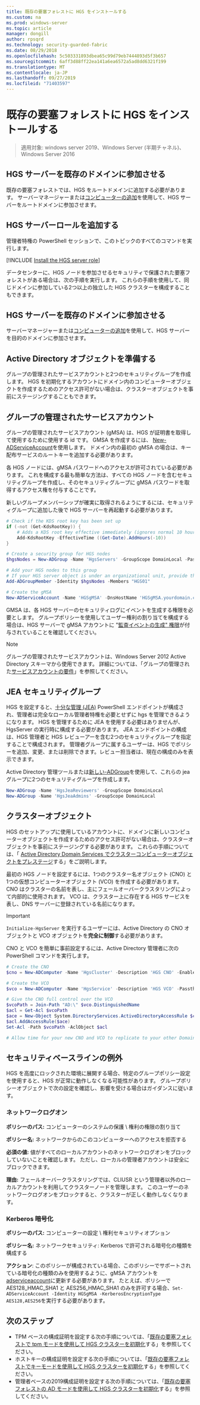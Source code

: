 ```yaml
---
title: 既存の要塞フォレストに HGS をインストールする
ms.custom: na
ms.prod: windows-server
ms.topic: article
manager: dongill
author: rpsqrd
ms.technology: security-guarded-fabric
ms.date: 08/29/2018
ms.openlocfilehash: 5c503331893dbea65c99d79eb7444893d5f3b657
ms.sourcegitcommit: 6aff3d88ff22ea141a6ea6572a5ad8dd6321f199
ms.translationtype: MT
ms.contentlocale: ja-JP
ms.lasthandoff: 09/27/2019
ms.locfileid: "71403597"
---
```

# <a name="install-hgs-in-an-existing-bastion-forest"></a>既存の要塞フォレストに HGS をインストールする 

>適用対象: windows server 2019、Windows Server (半期チャネル)、Windows Server 2016


## <a name="join-the-hgs-server-to-the-existing-domain"></a>HGS サーバーを既存のドメインに参加させる

既存の要塞フォレストでは、HGS をルートドメインに追加する必要があります。 サーバーマネージャーまたは[コンピューターの追加](https://go.microsoft.com/fwlink/?LinkId=821564)を使用して、HGS サーバーをルートドメインに参加させます。

## <a name="add-the-hgs-server-role"></a>HGS サーバーロールを追加する

管理者特権の PowerShell セッションで、このトピックのすべてのコマンドを実行します。

[!INCLUDE [Install the HGS server role](../../../includes/guarded-fabric-install-hgs-server-role.md)] 

データセンターに、HGS ノードを参加させるセキュリティで保護された要塞フォレストがある場合は、次の手順を実行します。
これらの手順を使用して、同じドメインに参加している2つ以上の独立した HGS クラスターを構成することもできます。

## <a name="join-the-hgs-server-to-the-existing-domain"></a>HGS サーバーを既存のドメインに参加させる

サーバーマネージャーまたは[コンピューターの追加](https://go.microsoft.com/fwlink/?LinkId=821564)を使用して、HGS サーバーを目的のドメインに参加させます。

## <a name="prepare-active-directory-objects"></a>Active Directory オブジェクトを準備する

グループの管理されたサービスアカウントと2つのセキュリティグループを作成します。
HGS を初期化するアカウントにドメイン内のコンピューターオブジェクトを作成するためのアクセス許可がない場合は、クラスターオブジェクトを事前にステージングすることもできます。

## <a name="group-managed-service-account"></a>グループの管理されたサービスアカウント

グループの管理されたサービスアカウント (gMSA) は、HGS が証明書を取得して使用するために使用する id です。 GMSA を作成するには、 [New-ADServiceAccount](https://technet.microsoft.com/itpro/powershell/windows/addsadministration/new-adserviceaccount)を使用します。
ドメイン内の最初の gMSA の場合は、キー配布サービスのルートキーを追加する必要があります。

各 HGS ノードには、gMSA パスワードへのアクセスが許可されている必要があります。
これを構成する最も簡単な方法は、すべての HGS ノードを含むセキュリティグループを作成し、そのセキュリティグループに gMSA パスワードを取得するアクセス権を付与することです。

新しいグループメンバーシップが確実に取得されるようにするには、セキュリティグループに追加した後で HGS サーバーを再起動する必要があります。

```powershell
# Check if the KDS root key has been set up
if (-not (Get-KdsRootKey)) {
    # Adds a KDS root key effective immediately (ignores normal 10 hour waiting period)
    Add-KdsRootKey -EffectiveTime ((Get-Date).AddHours(-10))
}

# Create a security group for HGS nodes
$hgsNodes = New-ADGroup -Name 'HgsServers' -GroupScope DomainLocal -PassThru

# Add your HGS nodes to this group
# If your HGS server object is under an organizational unit, provide the full distinguished name instead of "HGS01"
Add-ADGroupMember -Identity $hgsNodes -Members "HGS01"

# Create the gMSA
New-ADServiceAccount -Name 'HGSgMSA' -DnsHostName 'HGSgMSA.yourdomain.com' -PrincipalsAllowedToRetrieveManagedPassword $hgsNodes
```

GMSA は、各 HGS サーバーのセキュリティログにイベントを生成する権限を必要とします。
グループポリシーを使用してユーザー権利の割り当てを構成する場合は、HGS サーバーで gMSA アカウントに "[監査イベントの生成" 権限](https://docs.microsoft.com/previous-versions/windows/it-pro/windows-server-2012-R2-and-2012/dn221956%28v=ws.11%29)が付与されていることを確認してください。

> [!NOTE]
> グループの管理されたサービスアカウントは、Windows Server 2012 Active Directory スキーマから使用できます。
> 詳細については、「グループの管理された[サービスアカウントの要件](https://technet.microsoft.com/library/jj128431.aspx)」を参照してください。

## <a name="jea-security-groups"></a>JEA セキュリティグループ

HGS を設定すると、[十分な管理 (JEA)](https://aka.ms/JEAdocs) PowerShell エンドポイントが構成され、管理者は完全なローカル管理者特権を必要とせずに hgs を管理できるようになります。
HGS を管理するために JEA を使用する必要はありませんが、HgsServer の実行時に構成する必要があります。
JEA エンドポイントの構成は、HGS 管理者と HGS レビューアーを含む2つのセキュリティグループを指定することで構成されます。
管理者グループに属するユーザーは、HGS でポリシーを追加、変更、または削除できます。レビュー担当者は、現在の構成のみを表示できます。

Active Directory 管理ツールまたは[新しい-ADGroup](https://technet.microsoft.com/itpro/powershell/windows/addsadministration/new-adgroup)を使用して、これらの jea グループに2つのセキュリティグループを作成します。

```powershell
New-ADGroup -Name 'HgsJeaReviewers' -GroupScope DomainLocal
New-ADGroup -Name 'HgsJeaAdmins' -GroupScope DomainLocal
```

## <a name="cluster-objects"></a>クラスターオブジェクト

HGS のセットアップに使用しているアカウントに、ドメインに新しいコンピューターオブジェクトを作成するためのアクセス許可がない場合は、クラスターオブジェクトを事前にステージングする必要があります。
これらの手順については、「 [Active Directory Domain Services でクラスターコンピューターオブジェクトをプレステージ](https://technet.microsoft.com/library/dn466519(v=ws.11).aspx)する」をご説明します。

最初の HGS ノードを設定するには、1つのクラスター名オブジェクト (CNO) と1つの仮想コンピューターオブジェクト (VCO) を作成する必要があります。
CNO はクラスターの名前を表し、主にフェールオーバークラスタリングによって内部的に使用されます。
VCO は、クラスター上に存在する HGS サービスを表し、DNS サーバーに登録されている名前になります。

> [!IMPORTANT]
> `Initialize-HgsServer` を実行するユーザーには、Active Directory の CNO オブジェクトと VCO オブジェクトを**完全に制御**する必要があります。

CNO と VCO を簡単に事前設定するには、Active Directory 管理者に次の PowerShell コマンドを実行します。

```powershell
# Create the CNO
$cno = New-ADComputer -Name 'HgsCluster' -Description 'HGS CNO' -Enabled $false -Passthru

# Create the VCO
$vco = New-ADComputer -Name 'HgsService' -Description 'HGS VCO' -Passthru

# Give the CNO full control over the VCO
$vcoPath = Join-Path "AD:\" $vco.DistinguishedName
$acl = Get-Acl $vcoPath
$ace = New-Object System.DirectoryServices.ActiveDirectoryAccessRule $cno.SID, "GenericAll", "Allow"
$acl.AddAccessRule($ace)
Set-Acl -Path $vcoPath -AclObject $acl

# Allow time for your new CNO and VCO to replicate to your other Domain Controllers before continuing
```

## <a name="security-baseline-exceptions"></a>セキュリティベースラインの例外

HGS を高度にロックされた環境に展開する場合、特定のグループポリシー設定を使用すると、HGS が正常に動作しなくなる可能性があります。
グループポリシーオブジェクトで次の設定を確認し、影響を受ける場合はガイダンスに従います。

### <a name="network-logon"></a>ネットワークログオン

**ポリシーのパス:** コンピューターのシステムの保護 \ 権利の権限の割り当て

**ポリシー名:** ネットワークからのこのコンピューターへのアクセスを拒否する

**必須の値:** 値がすべてのローカルアカウントのネットワークログオンをブロックしていないことを確認します。 ただし、ローカルの管理者アカウントは安全にブロックできます。

**理由:** フェールオーバークラスタリングでは、CLIUSR という管理者以外のローカルアカウントを利用してクラスターノードを管理します。 このユーザーのネットワークログオンをブロックすると、クラスターが正しく動作しなくなります。

### <a name="kerberos-encryption"></a>Kerberos 暗号化

**ポリシーのパス:** コンピューターの設定 \ 権利セキュリティオプション

**ポリシー名:** ネットワークセキュリティ: Kerberos で許可される暗号化の種類を構成する

**アクション**: このポリシーが構成されている場合、このポリシーでサポートされている暗号化の種類のみを使用するように、gMSA アカウントを[adserviceaccount](https://docs.microsoft.com/powershell/module/addsadministration/set-adserviceaccount?view=win10-ps)に更新する必要があります。 たとえば、ポリシーで AES128\_HMAC\_SHA1 と AES256\_HMAC\_SHA1 のみを許可する場合、`Set-ADServiceAccount -Identity HGSgMSA -KerberosEncryptionType AES128,AES256`を実行する必要があります。



## <a name="next-steps"></a>次のステップ

- TPM ベースの構成証明を設定する次の手順については、「[既存の要塞フォレストで tpm モードを使用して HGS クラスターを初期化](guarded-fabric-initialize-hgs-tpm-mode-bastion.md)する」を参照してください。
- ホストキーの構成証明を設定する次の手順については、「[既存の要塞フォレストでキーモードを使用して HGS クラスターを初期化](guarded-fabric-initialize-hgs-key-mode-bastion.md)する」を参照してください。
- 管理者ベースの2019構成証明を設定する次の手順については、「[既存の要塞フォレストの AD モードを使用して HGS クラスターを初期化](guarded-fabric-initialize-hgs-ad-mode-bastion.md)する」を参照してください。

